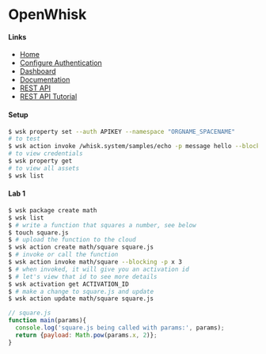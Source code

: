 # OpenWhisk

#### Links
  - [Home](https://new-console.ng.bluemix.net/openwhisk/)
  - [Configure Authentication](https://new-console.ng.bluemix.net/openwhisk/cli)
  - [Dashboard](https://new-console.ng.bluemix.net/openwhisk/dashboard)
  - [Documentation](https://new-console.ng.bluemix.net/docs/openwhisk/index.html)
  - [REST API](https://new-console.ng.bluemix.net/apidocs/98)
  - [REST API Tutorial](https://amanoblog.wordpress.com/2016/03/03/ibm-bluemix-openwhisk-rest-api)

#### Setup
```sh
$ wsk property set --auth APIKEY --namespace "ORGNAME_SPACENAME"
# to test
$ wsk action invoke /whisk.system/samples/echo -p message hello --blocking --result
# to view credentials
$ wsk property get
# to view all assets
$ wsk list
```

#### Lab 1
```sh
$ wsk package create math
$ wsk list
$ # write a function that squares a number, see below
$ touch square.js
$ # upload the function to the cloud
$ wsk action create math/square square.js
$ # invoke or call the function
$ wsk action invoke math/square --blocking -p x 3
$ # when invoked, it will give you an activation id
$ # let's view that id to see more details
$ wsk activation get ACTIVATION_ID
$ # make a change to square.js and update
$ wsk action update math/square square.js
```

```js
// square.js
function main(params){
  console.log('square.js being called with params:', params);
  return {payload: Math.pow(params.x, 2)};
}
```
